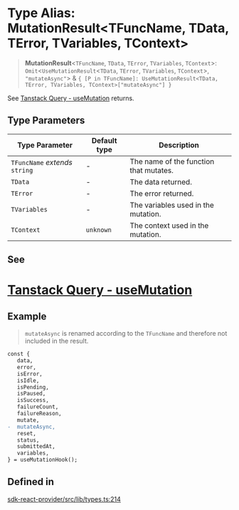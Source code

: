 # Type Alias: MutationResult\<TFuncName, TData, TError, TVariables, TContext\>

> **MutationResult**\<`TFuncName`, `TData`, `TError`, `TVariables`, `TContext`\>: `Omit`\<`UseMutationResult`\<`TData`, `TError`, `TVariables`, `TContext`\>, `"mutateAsync"`\> & `{ [P in TFuncName]: UseMutationResult<TData, TError, TVariables, TContext>["mutateAsync"] }`

See [Tanstack Query - useMutation](https://tanstack.com/query/latest/docs/framework/react/reference/useMutation) returns.

## Type Parameters

| Type Parameter | Default type | Description |
| ------ | ------ | ------ |
| `TFuncName` *extends* `string` | - | The name of the function that mutates. |
| `TData` | - | The data returned. |
| `TError` | - | The error returned. |
| `TVariables` | - | The variables used in the mutation. |
| `TContext` | `unknown` | The context used in the mutation. |

## See

# [Tanstack Query - useMutation](https://tanstack.com/query/latest/docs/framework/react/reference/useMutation)

## Example

> `mutateAsync` is renamed according to the `TFuncName` and therefore not included in the result.
```diff
const {
   data,
   error,
   isError,
   isIdle,
   isPending,
   isPaused,
   isSuccess,
   failureCount,
   failureReason,
   mutate,
-  mutateAsync,
   reset,
   status,
   submittedAt,
   variables,
} = useMutationHook();
 ```

## Defined in

[sdk-react-provider/src/lib/types.ts:214](https://github.com/monerium/js-monorepo/blob/main/packages/sdk-react-provider/src/lib/types.ts#L214)
